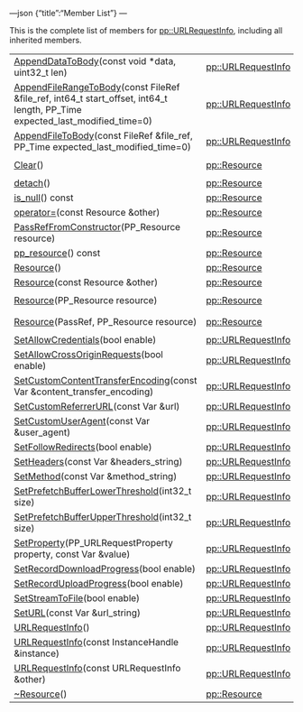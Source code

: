 —json {“title”:“Member List”} —

This is the complete list of members for <a href="/docs/native-client/pepper_beta/cpp/classpp_1_1_u_r_l_request_info/" class="el">pp::URLRequestInfo</a>, including all inherited members.

<table><tbody><tr class="odd"><td><a href="/docs/native-client/pepper_beta/cpp/classpp_1_1_u_r_l_request_info#ab16f2efba1f2ddc434e2fc860dcbe900" class="el">AppendDataToBody</a>(const void *data, uint32_t len)</td><td><a href="/docs/native-client/pepper_beta/cpp/classpp_1_1_u_r_l_request_info/" class="el">pp::URLRequestInfo</a></td><td></td></tr><tr class="even"><td><a href="/docs/native-client/pepper_beta/cpp/classpp_1_1_u_r_l_request_info#a1ae72c8ac65a6cd6c174c8df238038fd" class="el">AppendFileRangeToBody</a>(const FileRef &amp;file_ref, int64_t start_offset, int64_t length, PP_Time expected_last_modified_time=0)</td><td><a href="/docs/native-client/pepper_beta/cpp/classpp_1_1_u_r_l_request_info/" class="el">pp::URLRequestInfo</a></td><td></td></tr><tr class="odd"><td><a href="/docs/native-client/pepper_beta/cpp/classpp_1_1_u_r_l_request_info#af19afd7e5849e68497f1e4f4b7400995" class="el">AppendFileToBody</a>(const FileRef &amp;file_ref, PP_Time expected_last_modified_time=0)</td><td><a href="/docs/native-client/pepper_beta/cpp/classpp_1_1_u_r_l_request_info/" class="el">pp::URLRequestInfo</a></td><td></td></tr><tr class="even"><td><a href="/docs/native-client/pepper_beta/cpp/classpp_1_1_resource#ad4016f37d3022863ca0188acb26ac9c4" class="el">Clear</a>()</td><td><a href="/docs/native-client/pepper_beta/cpp/classpp_1_1_resource/" class="el">pp::Resource</a></td><td><code> [protected]</code></td></tr><tr class="odd"><td><a href="/docs/native-client/pepper_beta/cpp/classpp_1_1_resource#a81b9246381bdddacca3ac25f6ded2bfd" class="el">detach</a>()</td><td><a href="/docs/native-client/pepper_beta/cpp/classpp_1_1_resource/" class="el">pp::Resource</a></td><td></td></tr><tr class="even"><td><a href="/docs/native-client/pepper_beta/cpp/classpp_1_1_resource#a859068e34cdc2dc0b78754c255323aa9" class="el">is_null</a>() const</td><td><a href="/docs/native-client/pepper_beta/cpp/classpp_1_1_resource/" class="el">pp::Resource</a></td><td><code> [inline]</code></td></tr><tr class="odd"><td><a href="/docs/native-client/pepper_beta/cpp/classpp_1_1_resource#aaf808a98bdaa7998d82e19514aa87423" class="el">operator=</a>(const Resource &amp;other)</td><td><a href="/docs/native-client/pepper_beta/cpp/classpp_1_1_resource/" class="el">pp::Resource</a></td><td></td></tr><tr class="even"><td><a href="/docs/native-client/pepper_beta/cpp/classpp_1_1_resource#a3eda014529127a818df8d5bb5ec2fdf0" class="el">PassRefFromConstructor</a>(PP_Resource resource)</td><td><a href="/docs/native-client/pepper_beta/cpp/classpp_1_1_resource/" class="el">pp::Resource</a></td><td><code> [protected]</code></td></tr><tr class="odd"><td><a href="/docs/native-client/pepper_beta/cpp/classpp_1_1_resource#a46a6123de0b007ad3fcb6f666534ccb4" class="el">pp_resource</a>() const</td><td><a href="/docs/native-client/pepper_beta/cpp/classpp_1_1_resource/" class="el">pp::Resource</a></td><td><code> [inline]</code></td></tr><tr class="even"><td><a href="/docs/native-client/pepper_beta/cpp/classpp_1_1_resource#a56679e93a58101c8dce5dc510811a094" class="el">Resource</a>()</td><td><a href="/docs/native-client/pepper_beta/cpp/classpp_1_1_resource/" class="el">pp::Resource</a></td><td></td></tr><tr class="odd"><td><a href="/docs/native-client/pepper_beta/cpp/classpp_1_1_resource#ab0f664099ca06367180f220ea7e0b831" class="el">Resource</a>(const Resource &amp;other)</td><td><a href="/docs/native-client/pepper_beta/cpp/classpp_1_1_resource/" class="el">pp::Resource</a></td><td></td></tr><tr class="even"><td><a href="/docs/native-client/pepper_beta/cpp/classpp_1_1_resource#a555de93fdf4793f7db1183bf71d20580" class="el">Resource</a>(PP_Resource resource)</td><td><a href="/docs/native-client/pepper_beta/cpp/classpp_1_1_resource/" class="el">pp::Resource</a></td><td><code> [explicit, protected]</code></td></tr><tr class="odd"><td><a href="/docs/native-client/pepper_beta/cpp/classpp_1_1_resource#a907d3d6b7e292587c8cb9ff30d0a418d" class="el">Resource</a>(PassRef, PP_Resource resource)</td><td><a href="/docs/native-client/pepper_beta/cpp/classpp_1_1_resource/" class="el">pp::Resource</a></td><td><code> [protected]</code></td></tr><tr class="even"><td><a href="/docs/native-client/pepper_beta/cpp/classpp_1_1_u_r_l_request_info#afa23501e503ee1787c4663d74f00d0c4" class="el">SetAllowCredentials</a>(bool enable)</td><td><a href="/docs/native-client/pepper_beta/cpp/classpp_1_1_u_r_l_request_info/" class="el">pp::URLRequestInfo</a></td><td><code> [inline]</code></td></tr><tr class="odd"><td><a href="/docs/native-client/pepper_beta/cpp/classpp_1_1_u_r_l_request_info#a39a5000e734a378d412fbe87e38dabe4" class="el">SetAllowCrossOriginRequests</a>(bool enable)</td><td><a href="/docs/native-client/pepper_beta/cpp/classpp_1_1_u_r_l_request_info/" class="el">pp::URLRequestInfo</a></td><td><code> [inline]</code></td></tr><tr class="even"><td><a href="/docs/native-client/pepper_beta/cpp/classpp_1_1_u_r_l_request_info#af25b7f4b3aa00af49140921d28fa09c9" class="el">SetCustomContentTransferEncoding</a>(const Var &amp;content_transfer_encoding)</td><td><a href="/docs/native-client/pepper_beta/cpp/classpp_1_1_u_r_l_request_info/" class="el">pp::URLRequestInfo</a></td><td><code> [inline]</code></td></tr><tr class="odd"><td><a href="/docs/native-client/pepper_beta/cpp/classpp_1_1_u_r_l_request_info#af6232dbb546c37c5438fadbada30353a" class="el">SetCustomReferrerURL</a>(const Var &amp;url)</td><td><a href="/docs/native-client/pepper_beta/cpp/classpp_1_1_u_r_l_request_info/" class="el">pp::URLRequestInfo</a></td><td><code> [inline]</code></td></tr><tr class="even"><td><a href="/docs/native-client/pepper_beta/cpp/classpp_1_1_u_r_l_request_info#aaaf79f763cd4d72c8507c2fa19b7fcaf" class="el">SetCustomUserAgent</a>(const Var &amp;user_agent)</td><td><a href="/docs/native-client/pepper_beta/cpp/classpp_1_1_u_r_l_request_info/" class="el">pp::URLRequestInfo</a></td><td><code> [inline]</code></td></tr><tr class="odd"><td><a href="/docs/native-client/pepper_beta/cpp/classpp_1_1_u_r_l_request_info#a72dd5d3b335a429af0ffa266e338a110" class="el">SetFollowRedirects</a>(bool enable)</td><td><a href="/docs/native-client/pepper_beta/cpp/classpp_1_1_u_r_l_request_info/" class="el">pp::URLRequestInfo</a></td><td><code> [inline]</code></td></tr><tr class="even"><td><a href="/docs/native-client/pepper_beta/cpp/classpp_1_1_u_r_l_request_info#a7105409f66e2eb5595eec0e0ae07c4f6" class="el">SetHeaders</a>(const Var &amp;headers_string)</td><td><a href="/docs/native-client/pepper_beta/cpp/classpp_1_1_u_r_l_request_info/" class="el">pp::URLRequestInfo</a></td><td><code> [inline]</code></td></tr><tr class="odd"><td><a href="/docs/native-client/pepper_beta/cpp/classpp_1_1_u_r_l_request_info#abf4024d196a5139dbca2e95b9ab9bdb6" class="el">SetMethod</a>(const Var &amp;method_string)</td><td><a href="/docs/native-client/pepper_beta/cpp/classpp_1_1_u_r_l_request_info/" class="el">pp::URLRequestInfo</a></td><td><code> [inline]</code></td></tr><tr class="even"><td><a href="/docs/native-client/pepper_beta/cpp/classpp_1_1_u_r_l_request_info#a498fc64ad75ed2d44e33f2fdb3c0cad3" class="el">SetPrefetchBufferLowerThreshold</a>(int32_t size)</td><td><a href="/docs/native-client/pepper_beta/cpp/classpp_1_1_u_r_l_request_info/" class="el">pp::URLRequestInfo</a></td><td><code> [inline]</code></td></tr><tr class="odd"><td><a href="/docs/native-client/pepper_beta/cpp/classpp_1_1_u_r_l_request_info#aa2c6bb4f07e5372bd4b0ed49f9b67990" class="el">SetPrefetchBufferUpperThreshold</a>(int32_t size)</td><td><a href="/docs/native-client/pepper_beta/cpp/classpp_1_1_u_r_l_request_info/" class="el">pp::URLRequestInfo</a></td><td><code> [inline]</code></td></tr><tr class="even"><td><a href="/docs/native-client/pepper_beta/cpp/classpp_1_1_u_r_l_request_info#a679c2c4a7247e0b0985595c24e61cf9c" class="el">SetProperty</a>(PP_URLRequestProperty property, const Var &amp;value)</td><td><a href="/docs/native-client/pepper_beta/cpp/classpp_1_1_u_r_l_request_info/" class="el">pp::URLRequestInfo</a></td><td></td></tr><tr class="odd"><td><a href="/docs/native-client/pepper_beta/cpp/classpp_1_1_u_r_l_request_info#aca69393ce31673c1cc5407d15774e310" class="el">SetRecordDownloadProgress</a>(bool enable)</td><td><a href="/docs/native-client/pepper_beta/cpp/classpp_1_1_u_r_l_request_info/" class="el">pp::URLRequestInfo</a></td><td><code> [inline]</code></td></tr><tr class="even"><td><a href="/docs/native-client/pepper_beta/cpp/classpp_1_1_u_r_l_request_info#a52cfef994077173627a809bdf891e01a" class="el">SetRecordUploadProgress</a>(bool enable)</td><td><a href="/docs/native-client/pepper_beta/cpp/classpp_1_1_u_r_l_request_info/" class="el">pp::URLRequestInfo</a></td><td><code> [inline]</code></td></tr><tr class="odd"><td><a href="/docs/native-client/pepper_beta/cpp/classpp_1_1_u_r_l_request_info#a7bd36cb47bc0bc3579292f81581359b8" class="el">SetStreamToFile</a>(bool enable)</td><td><a href="/docs/native-client/pepper_beta/cpp/classpp_1_1_u_r_l_request_info/" class="el">pp::URLRequestInfo</a></td><td><code> [inline]</code></td></tr><tr class="even"><td><a href="/docs/native-client/pepper_beta/cpp/classpp_1_1_u_r_l_request_info#a97cdeb02a63922704d47c585a4e2baaf" class="el">SetURL</a>(const Var &amp;url_string)</td><td><a href="/docs/native-client/pepper_beta/cpp/classpp_1_1_u_r_l_request_info/" class="el">pp::URLRequestInfo</a></td><td><code> [inline]</code></td></tr><tr class="odd"><td><a href="/docs/native-client/pepper_beta/cpp/classpp_1_1_u_r_l_request_info#afd2068e004d90104cdc8472756d6131d" class="el">URLRequestInfo</a>()</td><td><a href="/docs/native-client/pepper_beta/cpp/classpp_1_1_u_r_l_request_info/" class="el">pp::URLRequestInfo</a></td><td><code> [inline]</code></td></tr><tr class="even"><td><a href="/docs/native-client/pepper_beta/cpp/classpp_1_1_u_r_l_request_info#a95ae0d638a82bcd18318ae6340735321" class="el">URLRequestInfo</a>(const InstanceHandle &amp;instance)</td><td><a href="/docs/native-client/pepper_beta/cpp/classpp_1_1_u_r_l_request_info/" class="el">pp::URLRequestInfo</a></td><td><code> [explicit]</code></td></tr><tr class="odd"><td><a href="/docs/native-client/pepper_beta/cpp/classpp_1_1_u_r_l_request_info#a6f52f41f98fa5917addd412417b7d5d4" class="el">URLRequestInfo</a>(const URLRequestInfo &amp;other)</td><td><a href="/docs/native-client/pepper_beta/cpp/classpp_1_1_u_r_l_request_info/" class="el">pp::URLRequestInfo</a></td><td></td></tr><tr class="even"><td><a href="/docs/native-client/pepper_beta/cpp/classpp_1_1_resource#a081165265e2bd8217eaa2be2aeeb3aa3" class="el">~Resource</a>()</td><td><a href="/docs/native-client/pepper_beta/cpp/classpp_1_1_resource/" class="el">pp::Resource</a></td><td><code> [virtual]</code></td></tr></tbody></table>
